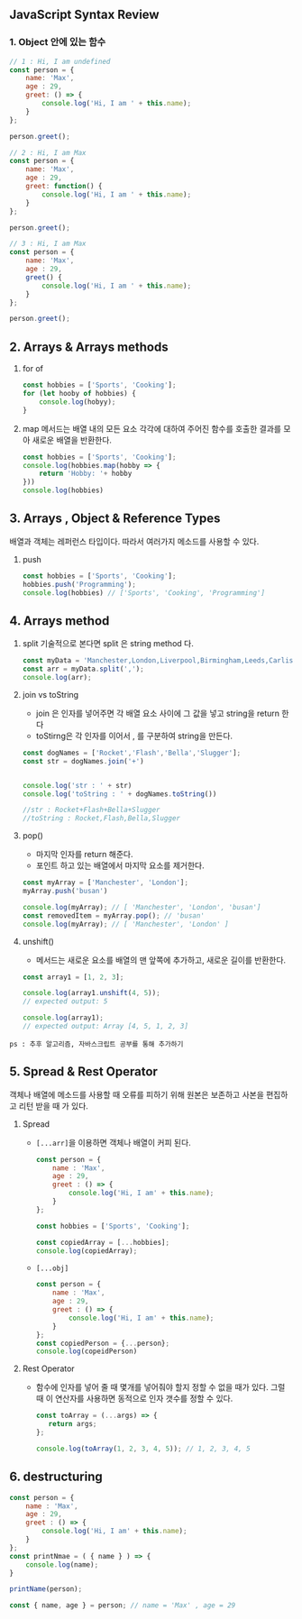 ## JavaScript Syntax Review

### 1. Object 안에 있는 함수

```javascript
// 1 : Hi, I am undefined
const person = {
    name: 'Max',
    age : 29,
    greet: () => {
        console.log('Hi, I am ' + this.name);
    }
};

person.greet(); 

// 2 : Hi, I am Max
const person = {
    name: 'Max',
    age : 29,
    greet: function() {
        console.log('Hi, I am ' + this.name);
    }
};

person.greet(); 

// 3 : Hi, I am Max
const person = {
    name: 'Max',
    age : 29,
    greet() {
        console.log('Hi, I am ' + this.name);
    }
};

person.greet(); 
```

## 2. Arrays & Arrays methods

1. for of

   ```javascript
   const hobbies = ['Sports', 'Cooking'];
   for (let hooby of hobbies) {
       console.log(hobyy);
   }
   ```

2. map
   메서드는 배열 내의 모든 요소 각각에 대하여 주어진 함수를 호출한 결과를 모아 새로운 배열을 반환한다.

   ```javascript
   const hobbies = ['Sports', 'Cooking'];
   console.log(hobbies.map(hobby => {
       return 'Hobby: '+ hobby
   }))
   console.log(hobbies)
   ```

## 3. Arrays , Object &  Reference Types

배열과 객체는 레퍼런스 타입이다. 따라서 여러가지 메소드를 사용할 수 있다.

1. push

   ```javascript
   const hobbies = ['Sports', 'Cooking'];
   hobbies.push('Programming');
   console.log(hobbies) // ['Sports', 'Cooking', 'Programming']
   ```

## 4. Arrays method

1. split
   기술적으로 본다면 split 은 string method 다.

   ```javascript
   const myData = 'Manchester,London,Liverpool,Birmingham,Leeds,Carlisle'; 
   const arr = myData.split(',');
   console.log(arr);
   ```

2. join vs toString

   * join 은 인자를 넣어주면 각 배열 요소 사이에 그 값을 넣고 string을 return 한다
   * toStirng은 각 인자를 이어서 , 를 구분하여 string을 만든다.

   ```javascript
   const dogNames = ['Rocket','Flash','Bella','Slugger'];
   const str = dogNames.join('+')
   
   
   console.log('str : ' + str)
   console.log('toString : ' + dogNames.toString())
   
   //str : Rocket+Flash+Bella+Slugger
   //toString : Rocket,Flash,Bella,Slugger
   ```

3. pop()

   * 마지막 인자를 return 해준다.
   * 포인트 하고 있는 배열에서 마지막 요소를 제거한다.

   ```javascript
   const myArray = ['Manchester', 'London'];
   myArray.push('busan')
   
   console.log(myArray); // [ 'Manchester', 'London', 'busan']
   const removedItem = myArray.pop(); // 'busan'
   console.log(myArray); // [ 'Manchester', 'London' ]
   
   ```

4. unshift()

   * 메서드는 새로운 요소를 배열의 맨 앞쪽에 추가하고, 새로운 길이를 반환한다.

   ```javascript
   const array1 = [1, 2, 3];
   
   console.log(array1.unshift(4, 5));
   // expected output: 5
   
   console.log(array1);
   // expected output: Array [4, 5, 1, 2, 3]
   ```

`ps : 추후 알고리즘, 자바스크립트 공부를 통해 추가하기`

## 5. Spread & Rest Operator

객체나 배열에 메소드를 사용할 때 오류를 피하기 위해 원본은 보존하고 사본을 편집하고 리턴 받을 때 가 있다.

1. Spread

   * `[...arr]`을 이용하면 객체나 배열이 커피 된다.

     ```javascript
     const person = {
         name : 'Max',
         age : 29,
         greet : () => {
             console.log('Hi, I am' + this.name);
         }
     };
     
     const hobbies = ['Sports', 'Cooking'];
     
     const copiedArray = [...hobbies];
     console.log(copiedArray);
     ```

   * `[...obj]`

     ```javascript
     const person = {
         name : 'Max',
         age : 29,
         greet : () => {
             console.log('Hi, I am' + this.name);
         }
     };
     const copiedPerson = {...person};
     console.log(copeidPerson)
     ```

2. Rest Operator

   * 함수에 인자를 넣어 줄 때 몇개를 넣어줘야 할지 정할 수 없을 때가 있다. 그럴 때 이 연산자를 사용하면 동적으로 인자 갯수를 정할 수 있다.

     ```javascript
     const toArray = (...args) => {
     	return args;
     };
     
     console.log(toArray(1, 2, 3, 4, 5)); // 1, 2, 3, 4, 5
     ```

     

## 6. destructuring

```javascript
const person = {
    name : 'Max',
    age : 29,
    greet : () => {
        console.log('Hi, I am' + this.name);
    }
};
const printNmae = ( { name } ) => {
    console.log(name);
}

printName(person);

const { name, age } = person; // name = 'Max' , age = 29
```





















